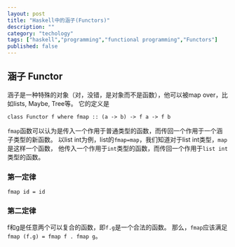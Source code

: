 ```yaml
---
layout: post
title: "Haskell中的涵子(Functors)"
description: ""
category: "techology"
tags: ["haskell","programming","functional programming","Functors"]
published: false
---
```


## 涵子 Functor
涵子是一种特殊的对象（对，没错，是对象而不是函数），他可以被map over，比如lists, Maybe, Tree等。
它的定义是

`
class Functor f where
  fmap :: (a -> b) -> f a -> f b
`

`fmap`函数可以认为是传入一个作用于普通类型的函数，而传回一个作用于一个涵子类型的新函数。
以list int为例，list的`fmap=map`，我们知道对于list int类型，`map`是这样一个函数，
他传入一个作用于`int`类型的函数，而传回一个作用于`list int`类型的函数。

### 第一定律
`fmap id = id`

### 第二定律
f和g是任意两个可以复合的函数，即`f.g`是一个合法的函数。
那么，`fmap`应该满足`fmap (f.g) = fmap f . fmap g`。
